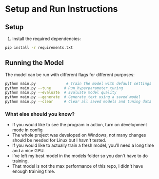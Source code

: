 # Setup and Run Instructions

## Setup

1. Install the required dependencies:

```bash
pip install -r requirements.txt
```

## Running the Model

The model can be run with different flags for different purposes:

```bash
python main.py              # Train the model with default settings
python main.py --tune      # Run hyperparameter tuning
python main.py --evaluate  # Evaluate model quality
python main.py --generate  # Generate text using a saved model
python main.py --clear     # Clear all saved models and tuning data
```

### What else should you know?

- If you would like to see the program in action, turn on development mode in config
- The whole project was developed on Windows, not many changes should be needed for Linux but I havn't tested.
- If you would like to actually train a fresh model, you'll need a long time and a nice GPU.
- I've left my best model in the models folder so you don't have to do training.
- That model is not the max performance of this repo, I didn't have enough training time.
